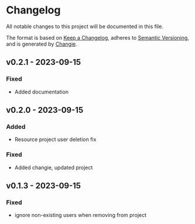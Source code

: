# Changelog
All notable changes to this project will be documented in this file.

The format is based on [Keep a Changelog](https://keepachangelog.com/en/1.0.0/),
adheres to [Semantic Versioning](https://semver.org/spec/v2.0.0.html),
and is generated by [Changie](https://github.com/miniscruff/changie).


## v0.2.1 - 2023-09-15
### Fixed
* Added documentation

## v0.2.0 - 2023-09-15
### Added
* Resource project user deletion fix
### Fixed
* Added changie, updated project

## v0.1.3 - 2023-09-15
### Fixed
* ignore non-existing users when removing from project
